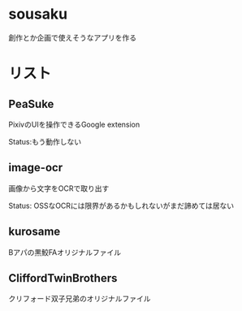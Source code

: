 

# sousaku
創作とか企画で使えそうなアプリを作る


# リスト

## PeaSuke
PixivのUIを操作できるGoogle extension

Status:もう動作しない

## image-ocr
画像から文字をOCRで取り出す

Status: OSSなOCRには限界があるかもしれないがまだ諦めては居ない

## kurosame

Bアパの黒鮫FAオリジナルファイル

## CliffordTwinBrothers

クリフォード双子兄弟のオリジナルファイル
